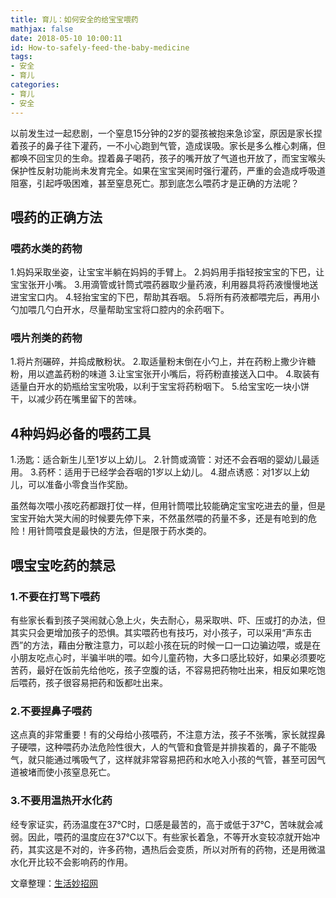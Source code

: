 ```yaml
---
title: 育儿：如何安全的给宝宝喂药
mathjax: false
date: 2018-05-10 10:00:11
id: How-to-safely-feed-the-baby-medicine
tags:
- 安全
- 育儿
categories:
- 育儿
- 安全
---
```


以前发生过一起悲剧，一个窒息15分钟的2岁的婴孩被抱来急诊室，原因是家长捏着孩子的鼻子往下灌药，一不小心跑到气管，造成误吸。家长是多么椎心刺痛，但都唤不回宝贝的生命。捏着鼻子喝药，孩子的嘴开放了气道也开放了，而宝宝喉头保护性反射功能尚未发育完全。如果在宝宝哭闹时强行灌药，严重的会造成呼吸道阻塞，引起呼吸困难，甚至窒息死亡。那到底怎么喂药才是正确的方法呢？

<!---more--->

## 喂药的正确方法

### 喂药水类的药物

1.妈妈采取坐姿，让宝宝半躺在妈妈的手臂上。
2.妈妈用手指轻按宝宝的下巴，让宝宝张开小嘴。
3.用滴管或针筒式喂药器取少量药液，利用器具将药液慢慢地送进宝宝口内。
4.轻抬宝宝的下巴，帮助其吞咽。
5.将所有药液都喂完后，再用小勺加喂几勺白开水，尽量帮助宝宝将口腔内的余药咽下。

### 喂片剂类的药物

1.将片剂碾碎，并捣成散粉状。
2.取适量粉末倒在小勺上，并在药粉上撒少许糖粉，用以遮盖药粉的味道
3.让宝宝张开小嘴后，将药粉直接送入口中。
4.取装有适量白开水的奶瓶给宝宝吮吸，以利于宝宝将药粉咽下。
5.给宝宝吃一块小饼干，以减少药在嘴里留下的苦味。

## 4种妈妈必备的喂药工具

1.汤匙：适合新生儿至1岁以上幼儿。
2.针筒或滴管：对还不会吞咽的婴幼儿最适用。
3.药杯：适用于已经学会吞咽的1岁以上幼儿。
4.甜点诱惑：对1岁以上幼儿，可以准备小零食当作奖励。

虽然每次喂小孩吃药都跟打仗一样，但用针筒喂比较能确定宝宝吃进去的量，但是宝宝开始大哭大闹的时候要先停下来，不然虽然喂的药量不多，还是有呛到的危险！用针筒喂食是最快的方法，但是限于药水类的。

## 喂宝宝吃药的禁忌

### 1.不要在打骂下喂药

有些家长看到孩子哭闹就心急上火，失去耐心，易采取哄、吓、压或打的办法，但其实只会更增加孩子的恐惧。其实喂药也有技巧，对小孩子，可以采用“声东击西”的方法，藉由分散注意力，可以趁小孩在玩的时候一口一口边骗边喂，或是在小朋友吃点心时，半骗半哄的喂。如今儿童药物，大多口感比较好，如果必须要吃苦药，最好在饭前先给他吃，孩子空腹的话，不容易把药物吐出来，相反如果吃饱后喂药，孩子很容易把药和饭都吐出来。

### 2.不要捏鼻子喂药

这点真的非常重要！有的父母给小孩喂药，不注意方法，孩子不张嘴，家长就捏鼻子硬喂，这种喂药办法危险性很大，人的气管和食管是并排挨着的，鼻子不能吸气，就只能通过嘴吸气了，这样就非常容易把药和水呛入小孩的气管，甚至可因气道被堵而使小孩窒息死亡。

### 3.不要用温热开水化药

经专家证实，药汤温度在37℃时，口感是最苦的，高于或低于37℃，苦味就会减弱。因此，喂药的温度应在37℃以下。有些家长着急，不等开水变较凉就开始冲药，其实这是不对的，许多药物，遇热后会变质，所以对所有的药物，还是用微温水化开比较不会影响药的作用。

文章整理：[生活妙招网](http://www.lifeskill.cn/) 
